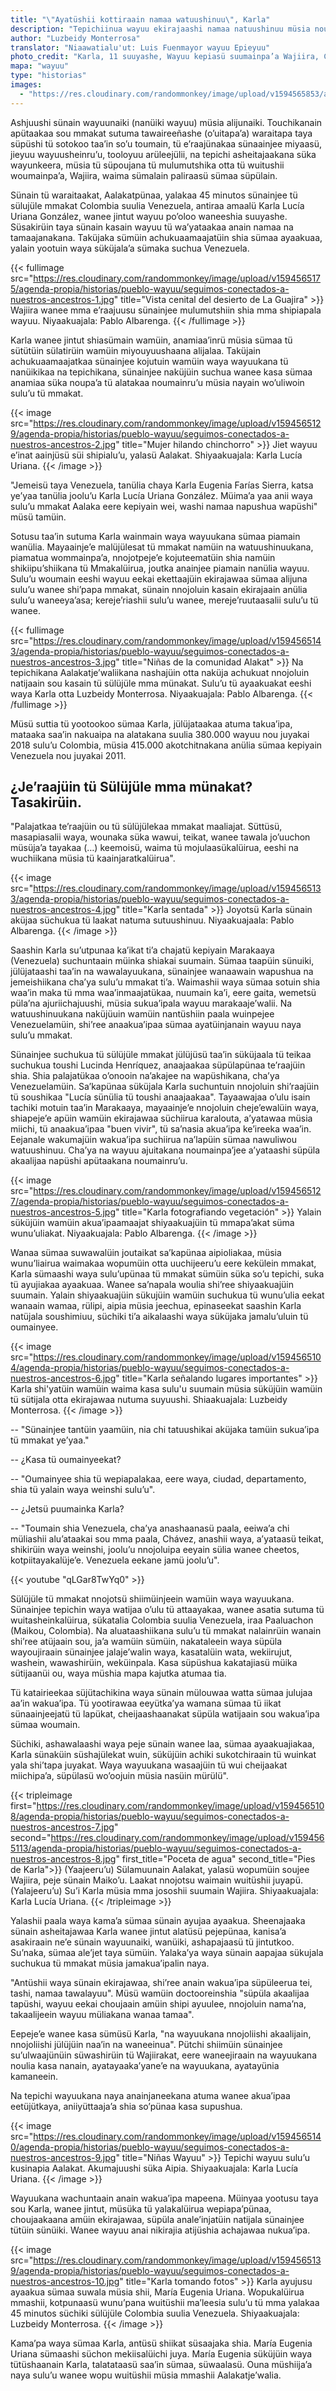 ```yaml
---
title: "\"Ayatüshii kottiraain namaa watuushinuu\", Karla"
description: "Tepichiinua wayuu ekirajaashi namaa natuushinuu müsia noushinuu tü kasa alatakaa sulu’u woumain. Karla Lucía Uriana González süküjüinjatü suchukua jamüin saa’inrulujut otta tü kasa sülatirakaa Colombia sümaa Venezuela."
author: "Luzbeidy Monterrosa"
translator: "Niaawatialu'ut: Luis Fuenmayor wayuu Epieyuu"
photo_credit: "Karla, 11 suuyashe, Wayuu kepiasü suumainpa’a Wajiira, Colombia, peje sünain tü sülüjülekat mmakat sümaa Venezuela. Süyaakuajala: Luzbeidy Monterrosa."
mapa: "wayuu"
type: "historias"
images:
  - "https://res.cloudinary.com/randommonkey/image/upload/v1594565853/agenda-propia/historias/pueblo-wayuu/seguimos-conectados-a-nuestros-ancestros-portada.jpg"
---
```


Ashjuushi sünain wayuunaiki (nanüiki wayuu) müsia alijunaiki. Touchikanain apütaakaa sou mmakat sutuma tawaireeñashe (o’uitapa’a) waraitapa taya süpüshi tü sotokoo taa’in so’u toumain, tü e’raajünakaa sünaainjee miyaasü, jieyuu wayuusheinru’u, tooloyuu arüleejülii, na tepichi asheitajaakana süka wayunkeera, müsia tü süpoujana tü mulumutshika otta tü wuitushii woumainpa’a, Wajiira, waima sümalain paliraasü sümaa süpülain.
 
Sünain tü waraitaakat, Aalakatpünaa, yalakaa 45 minutos sünainjee tü sülujüle mmakat Colombia suulia Venezuela, antiraa amaalü Karla Lucía Uriana González,  wanee jintut wayuu po’oloo waneeshia suuyashe. Süsakirüin taya sünain kasain wayuu tü wa’yataakaa anain namaa na tamaajanakana. Taküjaka sümüin achukuaamaajatüin shia sümaa ayaakuaa, yalain yootuin waya süküjala’a sümaka suchua Venezuela.

{{< fullimage src="https://res.cloudinary.com/randommonkey/image/upload/v1594565175/agenda-propia/historias/pueblo-wayuu/seguimos-conectados-a-nuestros-ancestros-1.jpg" title="Vista cenital del desierto de La Guajira" >}}
Wajiira wanee mma e’raajuusu sünainjee mulumutshiin shia mma shipiapala wayuu. Niyaakuajala: Pablo Albarenga.
{{< /fullimage >}}

Karla wanee jintut shiasümain wamüin, anamiaa’inrü müsia sümaa tü sütütüin sülatirüin wamüin miyouyuushaana alijalaa. Taküjain achukuaamaajatkaa sünainjee kojutuin wamüin waya wayuukana tü nanüikikaa na tepichikana, sünainjee naküjüin suchua wanee kasa sümaa anamiaa süka noupa’a tü alatakaa noumainru’u müsia nayain wo’uliwoin sulu’u tü mmakat.

{{< image src="https://res.cloudinary.com/randommonkey/image/upload/v1594565129/agenda-propia/historias/pueblo-wayuu/seguimos-conectados-a-nuestros-ancestros-2.jpg" title="Mujer hilando chinchorro" >}}
Jiet wayuu e’inat aainjüsü süi shipialu’u, yalasü Aalakat. Shiyaakuajala: Karla Lucía Uriana.
{{< /image >}}

"Jemeisü taya Venezuela, tanülia chaya Karla Eugenia Farías Sierra, katsa ye’yaa tanülia joolu’u Karla Lucía Uriana González. Müima’a yaa anii waya sulu’u mmakat Aalaka eere kepiyain wei, washi namaa napushua wapüshi" müsü tamüin.

Sotusu taa’in sutuma Karla wainmain waya wayuukana sümaa piamain wanülia. Mayaainje’e malüjülesat tü mmakat namüin na watuushinuukana, piamatua wommainpa’a, nnojotpeje’e kojuteematüin shia namüin shikiipu’shiikana tü Mmakalüirua, joutka anainjee piamain nanülia wayuu. Sulu’u woumain eeshi wayuu eekai ekettaajüin ekirajawaa sümaa alijuna sulu’u wanee shi’papa mmakat, sünain nnojoluin kasain ekirajaain anülia sulu’u waneeya’asa; kereje’riashii sulu’u wanee, mereje’ruutaasalii sulu’u tü wanee.

{{< fullimage src="https://res.cloudinary.com/randommonkey/image/upload/v1594565143/agenda-propia/historias/pueblo-wayuu/seguimos-conectados-a-nuestros-ancestros-3.jpg" title="Niñas de la comunidad Alakat" >}}
Na tepichikana Aalakatje’waliikana nashajüin otta naküja achukuat nnojoluin natijaain sou kasain tü sülüjüle mma münakat. Sulu’u tü ayaakuakat eeshi waya Karla otta Luzbeidy Monterrosa. Niyaakuajala: Pablo Albarenga.
{{< /fullimage >}}

Müsü suttia tü yootookoo sümaa Karla, jülüjataakaa atuma takua’ipa, mataaka saa’in nakuaipa na alatakana suulia 380.000 wayuu nou juyakai 2018 sulu’u Colombia, müsia 415.000 akotchitnakana anülia sümaa kepiyain Venezuela nou juyakai 2011.

## ¿Je’raajüin tü Sülüjüle mma münakat? Tasakirüin.

"Palajatkaa te’raajüin ou tü sülüjülekaa mmakat maaliajat. Süttüsü, masapiasalii waya, wounaka süka wawui, teikat, wanee tawala jo’uuchon müsüja’a tayakaa (…) keemoisü, waima tü mojulaasükalüirua, eeshi na wuchiikana müsia tü kaainjaratkalüirua".

{{< image src="https://res.cloudinary.com/randommonkey/image/upload/v1594565133/agenda-propia/historias/pueblo-wayuu/seguimos-conectados-a-nuestros-ancestros-4.jpg" title="Karla sentada" >}}
Joyotsü Karla sünain aküjaa süchukua tü laakat natuma sutuushinuu. Niyaakuajaala: Pablo Albarenga.
{{< /image >}}

Saashin Karla su’utpunaa ka’ikat ti’a chajatü kepiyain Marakaaya (Venezuela) suchuntaain müinka shiakai suumain. Sümaa taapüin sünuiki, jülüjataashi taa’in na wawalayuukana, sünainjee wanaawain wapushua na jemeishiikana cha’ya sulu’u mmakat ti’a. Waimashii waya sümaa sotuin shia waa’in maka tü mma waa’inmaajatükaa, nuumain ka’i, eere gaita, wemetsü püla’na ajuriichajuushi, müsia sukua’ipala wayuu marakaaje’walii. Na watuushinuukana naküjüuin wamüin nantüshiin paala wuinpejee Venezuelamüin, shi’ree anaakua’ipaa sümaa ayatüinjanain wayuu naya sulu’u mmakat.
 
Sünainjee suchukua tü sülüjüle mmakat jülüjüsü taa’in süküjaala tü teikaa suchukua toushi Lucinda Henríquez, anaajaakaa süpülapünaa te’raajüin shia. Shia palajatükaa o’onooin na’akajee na wapüshikana, cha’ya Venezuelamüin. Sa’kapünaa süküjala Karla suchuntuin nnojoluin shi’raajüin tü soushikaa "Lucía sünülia tü toushi anaajaakaa". Tayaawajaa o’ulu isain tachiki motuin taa’in Marakaaya, mayaainje’e nnojoluin cheje’ewalüin waya, shiapeje’e apüin wamüin ekirajawaa süchiirua karalouta, a’yatawaa müsia miichi, tü anaakua’ipaa "buen vivir", tü sa’nasia akua’ipa ke’ireeka waa’in. Eejanale wakumajüin wakua’ipa suchiirua na’lapüin sümaa nawuliwou watuushinuu. Cha’ya na wayuu ajuitakana noumainpa’jee a’yataashi süpüla akaalijaa napüshi apütaakana noumainru’u.

{{< image src="https://res.cloudinary.com/randommonkey/image/upload/v1594565127/agenda-propia/historias/pueblo-wayuu/seguimos-conectados-a-nuestros-ancestros-5.jpg" title="Karla fotografiando vegetación" >}}
Yalain süküjüin wamüin akua’ipaamaajat shiyaakuajüin tü mmapa’akat süma wunu’uliakat. Niyaakuajala: Pablo Albarenga.
{{< /image >}}

Wanaa sümaa suwawalüin joutaikat sa’kapünaa aipioliakaa, müsia wunu’liairua  waimakaa wopumüin otta uuchijeeru’u eere kekülein mmakat, Karla sümaashi waya sulu’upünaa tü mmakat sümüin süka so’u tepichi, suka tü ayujiakaa ayaakuaa. Wanee sa’napala woulia shi’ree shiyaakuajüin suumain. Yalain shiyaakuajüin sükujüin wamüin suchukua tü wunu’ulia eekat wanaain wamaa, rülipi, aipia müsia jeechua, epinaseekat saashin Karla natüjala soushimiuu, süchiki ti’a aikalaashi waya süküjaka jamalu’uluin tü oumainyee.

{{< image src="https://res.cloudinary.com/randommonkey/image/upload/v1594565104/agenda-propia/historias/pueblo-wayuu/seguimos-conectados-a-nuestros-ancestros-6.jpg" title="Karla señalando lugares importantes" >}}
Karla shi'yatüin wamüin waima kasa sulu'u suumain müsia süküjüin wamüin tü sütijala otta ekirajawaa nutuma suyuushi. Shiaakuajala: Luzbeidy Monterrosa.
{{< /image >}}

-- "Sünainjee tantüin yaamüin, nia chi tatuushikai aküjaka tamüin sukua’ipa tü mmakat ye’yaa."

-- ¿Kasa tü oumainyeekat?

-- "Oumainyee shia tü wepiapalakaa, eere waya, ciudad, departamento, shia tü yalain waya weinshi sulu’u".

-- ¿Jetsü puumainka Karla?

-- "Toumain shia Venezuela, cha’ya anashaanasü paala, eeiwa’a chi müliashii alu’ataakai sou mma paala, Chávez, anashii waya, a’yataasü teikat, shikirüin waya weinshi, joolu’u nnojoluipa eeyain sülia wanee cheetos, kotpiitayakalüje’e. Venezuela eekane jamü joolu’u".

{{< youtube "qLGar8TwYq0" >}}

Sülüjüle tü mmakat nnojotsü shiimüinjeein wamüin waya wayuukana. Sünainjee tepichin waya watijaa o’ulu tü attaayakaa, wanee asatia sutuma tü wuitasheinkalüirua, sükatalia Colombia suulia Venezuela, iraa Paaluachon (Maikou, Colombia). Na aluataashiikana sulu’u tü mmakat nalainrüin wanain shi’ree atüjaain sou, ja’a wamüin sümüin, nakataleein waya süpüla wayoujiraain sünainjee jalaje’walin waya, kasatalüin wata, wekiirujut, washein, wawashirüin, weküinpala. Kasa süpüshua kakatajiasü müika sütijaanüi ou, waya müshia mapa kajutka atumaa tia.
 
Tü katairieekaa süjütachikina waya sünain mülouwaa watta sümaa julujaa aa’in wakua’ipa. Tü yootirawaa eeyütka’ya wamana sümaa tü iikat sünaainjeejatü tü lapükat, cheijaashaanakat süpüla watijaain sou wakua’ipa sümaa woumain.
 
Süchiki, ashawalaashi waya peje sünain wanee laa, sümaa ayaakuajiakaa, Karla sünaküin süshajülekat wuin, süküjüin achiki sukotchiraain tü wuinkat yala shi’tapa juyakat. Waya wayuukana wasaajüin tü wui cheijaakat miichipa’a, süpülasü wo’oojuin müsia nasüin mürülü".

{{< tripleimage first="https://res.cloudinary.com/randommonkey/image/upload/v1594565108/agenda-propia/historias/pueblo-wayuu/seguimos-conectados-a-nuestros-ancestros-7.jpg" second="https://res.cloudinary.com/randommonkey/image/upload/v1594565113/agenda-propia/historias/pueblo-wayuu/seguimos-conectados-a-nuestros-ancestros-8.jpg" first_title="Poceta de agua" second_title="Pies de Karla">}}
(Yaajeeru’u) Sülamuunain Aalakat, yalasü wopumüin soujee Wajiira, peje sünain Maiko’u. Laakat nnojotsu waimain wuitüshii juyapü. (Yalajeeru’u) Su’i Karla müsia mma jososhii suumain Wajiira. Shiyaakuajala: Karla Lucía Uriana.
{{< /tripleimage >}}

Yalashii paala waya kama’a sümaa sünain ayujaa ayaakua. Sheenajaaka sünain asheitajawaa Karla wanee jintut alatüsü pejepünaa, kanisa’a asakiraain ne’e sünain wayuunaiki, wanüiki, ashapajaasü tü jintutkoo. Su’naka, sümaa ale’jet taya sümüin. Yalaka’ya waya sünain aapajaa sükujala suchukua tü mmakat müsia jamakua’ipalin naya.

"Antüshii waya sünain ekirajawaa, shi’ree anain wakua’ipa süpüleerua tei, tashi, namaa tawalayuu". Müsü wamüin doctooreinshia "süpüla akaalijaa tapüshi, wayuu eekai choujaain amüin shipi ayuulee, nnojoluin nama’na, takaalijeein wayuu müliakana wanaa tamaa".

Eepeje’e wanee kasa sümüsü Karla, "na wayuukana nnojoliishi akaalijain, nnojoliishi jülüjüin naa’in na waneeinua". Pütchi shiimüin sünainjee su’ulwaajünüin süwashirüin tü Wajiirakat, eere waneejiraain na wayuukana noulia kasa nanain, ayatayaaka’yane’e na wayuukana, ayatayünia kamaneein.
 
Na tepichi wayuukana naya anainjaneekana atuma wanee akua’ipaa eetüjütkaya, aniiyüttaaja’a shia so’pünaa kasa supushua.

{{< image src="https://res.cloudinary.com/randommonkey/image/upload/v1594565140/agenda-propia/historias/pueblo-wayuu/seguimos-conectados-a-nuestros-ancestros-9.jpg" title="Niñas Wayuu" >}}
Tepichi wayuu sulu’u kusinapia Aalakat. Akumajuushi süka Aipia. Shiyaakuajala: Karla Lucía Uriana.
{{< /image >}}

Wayuukana wachuntaain anain wakua’ipa mapeena. Müinyaa yootusu taya sou Karla, wanee jintut, müsüka tü yalakalüirua wepiapa’pünaa, choujaakaana amüin ekirajawaa, süpüla anale’injatüin natijala sünainjee tütüin sünüiki. Wanee wayuu anai nikirajia atijüshia achajawaa nukua’ipa.

{{< image src="https://res.cloudinary.com/randommonkey/image/upload/v1594565139/agenda-propia/historias/pueblo-wayuu/seguimos-conectados-a-nuestros-ancestros-10.jpg" title="Karla tomando fotos" >}}
Karla ayujusu ayaakua sümaa suwala müsia shii, María Eugenia Uriana. Wopukalüirua mmashii, kotpunaasü wunu’pana wuitüshii ma’leesia sulu’u tü mma yalakaa 45 minutos süchiki sülüjüle Colombia suulia Venezuela. Shiyaakuajala: Luzbeidy Monterrosa.
{{< /image >}}

Kama’pa waya sümaa Karla, antüsü shiikat süsaajaka shia. María Eugenia Uriana sümaashi süchon mekiisalüichi juya. María Eugenia süküjüin waya tütüshaanain Karla, talatataasü saa’in sümaa, süwaalasü. Ouna müshiija’a naya sulu’u wanee wopu wuitüshii müsia mmashii Aalakatje’walia.
